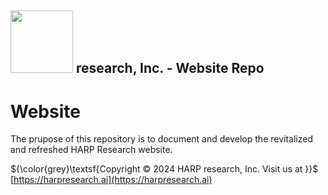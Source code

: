 ## <img src="https://static.wixstatic.com/media/355b75_1c4e29d87f1e449cbdfdb2b623ac66ce~mv2.png/v1/fill/w_292,h_72,fp_0.50_0.50,q_85,usm_0.66_1.00_0.01,enc_auto/355b75_1c4e29d87f1e449cbdfdb2b623ac66ce~mv2.png" width="100"> research, Inc. - **Website Repo**

# Website

The prupose of this repository is to document and develop the revitalized and refreshed HARP Research website.


${\color{grey}\textsf{Copyright © 2024 HARP research, Inc. Visit us at }}$ [https://harpresearch.ai](https://harpresearch.ai)
